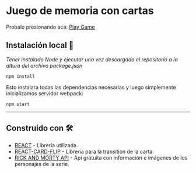 # Juego de memoria con cartas

Probalo presionando acá:  [Play Game](https://www.cartas.jonathangomezit.com)


## Instalación local 🔧

_Tener instalado Node y ejecutar una vez descargado el repositorio a la altura del archivo package.json_


```
npm install
```
Esto instalara todas las dependencias necesarias y luego simplemente inicializamos servidor webpack:
```
npm start
```
---
## Construido con 🛠️

* [REACT](https://reactjs.org/) - Librería utilizada.
* [REACT-CARD-FLIP](https://github.com/AaronCCWong/react-card-flip) -   Librería para la transition de la carta.
* [RICK AND MORTY API](https://rickandmortyapi.com/) - Api gratuita con información e imágenes de los personajes de la serie.

